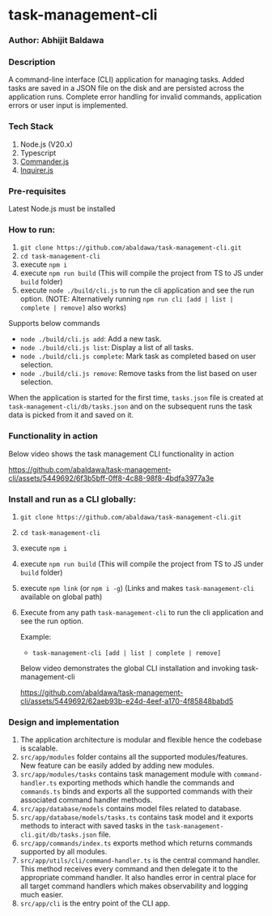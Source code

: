# task-management-cli

### Author: Abhijit Baldawa

### Description

A command-line interface (CLI) application for managing tasks. Added tasks are saved in a JSON file on the disk and are persisted across the application runs. Complete error handling for invalid commands, application errors or user input is implemented.

### Tech Stack

1. Node.js (V20.x)
2. Typescript
3. [Commander.js](https://github.com/tj/commander.js)
4. [Inquirer.js](https://github.com/SBoudrias/Inquirer.js)

### Pre-requisites

Latest Node.js must be installed

### How to run:

1. `git clone https://github.com/abaldawa/task-management-cli.git`
2. `cd task-management-cli`
3. execute `npm i`
4. execute `npm run build` (This will compile the project from TS to JS under `build` folder)
5. execute `node ./build/cli.js` to run the cli application and see the run option. (NOTE: Alternatively running `npm run cli [add | list | complete | remove]` also works)

Supports below commands

- `node ./build/cli.js add`: Add a new task.
- `node ./build/cli.js list`: Display a list of all tasks.
- `node ./build/cli.js complete`: Mark task as completed based on user selection.
- `node ./build/cli.js remove`: Remove tasks from the list based on user selection.

When the application is started for the first time, `tasks.json` file is created at `task-management-cli/db/tasks.json` and on the subsequent runs the task data is picked from it and saved on it.

### Functionality in action

Below video shows the task management CLI functionality in action

https://github.com/abaldawa/task-management-cli/assets/5449692/6f3b5bff-0ff8-4c88-98f8-4bdfa3977a3e

### Install and run as a CLI globally:

1. `git clone https://github.com/abaldawa/task-management-cli.git`
2. `cd task-management-cli`
3. execute `npm i`
4. execute `npm run build` (This will compile the project from TS to JS under `build` folder)
5. execute `npm link` (or `npm i -g`) (Links and makes `task-management-cli` available on global path)
6. Execute from any path `task-management-cli` to run the cli application and see the run option.

   Example:

   - `task-management-cli [add | list | complete | remove]`

   Below video demonstrates the global CLI installation and invoking task-management-cli

   https://github.com/abaldawa/task-management-cli/assets/5449692/62aeb93b-e24d-4eef-a170-4f85848babd5

### Design and implementation

1. The application architecture is modular and flexible hence the codebase is scalable.
2. `src/app/modules` folder contains all the supported modules/features. New feature can be easily added by adding new modules.
3. `src/app/modules/tasks` contains task management module with `command-handler.ts` exporting methods which handle the commands and `commands.ts` binds and exports all the supported commands with their associated command handler methods.
4. `src/app/database/models` contains model files related to database.
5. `src/app/database/models/tasks.ts` contains task model and it exports methods to interact with saved tasks in the `task-management-cli.git/db/tasks.json` file.
6. `src/app/commands/index.ts` exports method which returns commands supported by all modules.
7. `src/app/utils/cli/command-handler.ts` is the central command handler. This method receives every command and then delegate it to the appropriate command handler. It also handles error in central place for all target command handlers which makes observability and logging much easier.
8. `src/app/cli` is the entry point of the CLI app.
